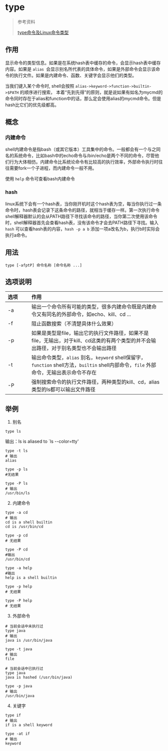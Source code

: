 # type

> 参考资料
>
> [type命令及Linux命令类型](https://blog.csdn.net/liuyuan185442111/article/details/51530956)

## 作用

显示命令的类型信息。如果是在系统hash表中缓存的命令，会显示hash表中缓存内容。如果是 `alias `会显示别名所代表的具体命令，如果是外部命令会显示该命令的执行文件。如果是内建命令、函数、关键字会显示他们的类型。

当我们键入某个命令时, shell会按照 `alias->keyword->function->builtin->$PATH` 的顺序进行搜索， 本着“先到先得”的原则，就是说如果有如名为mycmd的命令同时存在于alias和function中的话，那么定会使用alias的mycmd命令。但是hash比它们的优先级都高。

## 概念

### 内建命令

shell内建命令是指bash（或其它版本）工具集中的命令。一般都会有一个与之同名的系统命令，比如bash中的echo命令与/bin/echo是两个不同的命令，尽管他们行为大体相仿。内建命令比系统论命令有比较高的执行效率，外部命令执行时往往需要fork一个子进程，而内建命令一般不用。

使用 `help` 命令可查看bash内建命令

### hash

linux系统下会有一个hash表，当你刚开机时这个hash表为空，每当你执行过一条命令时，hash表会记录下这条命令的路径，就相当于缓存一样。第一次执行命令shell解释器默认的会从PATH路径下寻找该命令的路径，当你第二次使用该命令时，shell解释器首先会查看hash表，没有该命令才会去PATH路径下寻找。输入 `hash` 可以查看hash表的内容，`hash -p a b` 添加一项a改名为b，执行b时实际会执行a命令。

## 用法

```
type [-afptP] 命令名称 [命令名称 ...]
```

## 选项说明
<style> table th:first-of-type { width: 60px; } </style>
| 选项 | 作用 |
| :-- | :--- |
| -a | 输出一个命令所有可能的类型，很多内建命令既是内建命令又有同名的外部命令，如echo、kill、cd ... |
| -f | 阻止函数搜索（不清楚具体什么效果） |
| -p | 如果是类型是file，输出它的执行文件路径，如果不是file，无输出，对于kill、cd这类的有两个类型的并不会输出路径，对于别名类型也不会输出路径 |
| -t | 输出命令类型，`alias` 别名，`keyword` shell保留字，`function` shell方法，`builtin` shell内部命令，`file` 外部命令，无输出表示命令不存在 |
| -P | 强制搜索命令的执行文件路径，两种类型的kill、cd，alias类型的ls都可以输出文件路径 |

## 举例

1. 别名

  ```shell
  type ls
  ```
  输出：ls is aliased to \`ls --color=tty'

  ```shell
  type -t ls
  # 输出
  alias

  type -p ls
  #无结果

  type -P ls
  # 输出
  /usr/bin/ls
  ```

2. 内建命令

  ```shell
  type -a cd
  # 输出
  cd is a shell builtin
  cd is /usr/bin/cd

  type -p cd
  # 无结果

  type -P cd
  #输出
  /usr/bin/cd

  type -a help
  #输出
  help is a shell builtin

  type -p help
  # 无结果

  type -P help
  # 无结果
  ```
3. 外部命令

  ```shell
  # 当前会话中未执行过
  type java
  # 输出
  java is /usr/bin/java

  type -t java
  # 输出
  file

  # 当前会话中已执行过
  type java
  java is hashed (/usr/bin/java)

  type -p java
  # 输出
  /usr/bin/java
  ```

4. 关键字
  ```shell
  type if
  # 输出
  if is a shell keyword

  type -at if
  # 输出
  keyword
  ```
